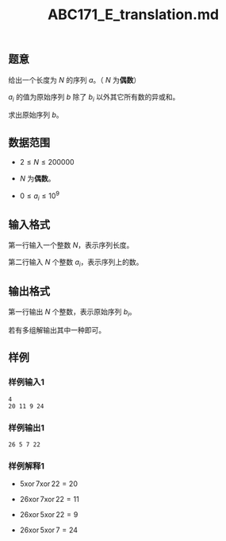 ﻿---
title: "ABC171_E_translation.md"
tags: []
author: ""
created: ""
---

## 题意

给出一个长度为 $N$ 的序列 $a$。（ $N$ 为**偶数**）

$a_i$ 的值为原始序列 $b$ 除了 $b_i$ 以外其它所有数的异或和。

求出原始序列 $b$。

## 数据范围

- $2 \leq N \leq 200000$

- $N$ 为**偶数**。

- $0 \leq a_i \leq 10^9$

## 输入格式

第一行输入一个整数 $N$，表示序列长度。

第二行输入 $N$ 个整数 $a_i$，表示序列上的数。

## 输出格式

第一行输出 $N$ 个整数，表示原始序列 $b_i$。

若有多组解输出其中一种即可。

## 样例

### 样例输入1

```
4
20 11 9 24
```

### 样例输出1

```
26 5 7 22
```

### 样例解释1

- $5 \operatorname{xor} 7 \operatorname{xor} 22 = 20$

- $26 \operatorname{xor} 7 \operatorname{xor} 22 = 11$

- $26 \operatorname{xor} 5 \operatorname{xor} 22 = 9$

- $26 \operatorname{xor} 5 \operatorname{xor} 7 = 24$


